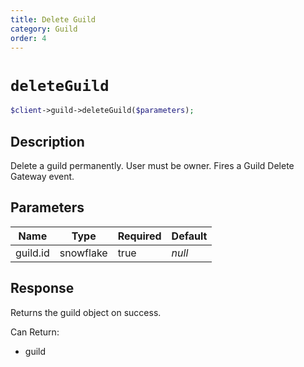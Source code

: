 ```yaml
---
title: Delete Guild
category: Guild
order: 4
---
```


# `deleteGuild`

```php
$client->guild->deleteGuild($parameters);
```

## Description

Delete a guild permanently. User must be owner.  Fires a Guild Delete Gateway event.

## Parameters


Name | Type | Required | Default
--- | --- | --- | ---
guild.id | snowflake | true | *null*

## Response

Returns the guild object on success.

Can Return:

* guild
